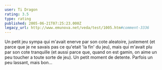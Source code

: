 ```yaml
---
user: Ti Dragon
rating: 3.5
type: rating
published: 2005-06-21T07:25:23.000Z
legacy_url: http://www.emunova.net/veda/test/1005.htm#comment-3336
---
```

Un petit jeu sympa qui m'avait enerve par son cote aleatoire, justement (et parce que je ne savais pas ce qu'etait 'la fin' du jeu), mais qui m'avait plu par son cote tranquille (et aussi parce que, quand on est gamin, on aime un peu toucher a toute sorte de jeu). Un petit moment de detente. Parfois un peu lassant, mais bon...